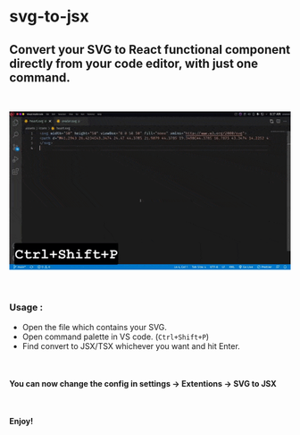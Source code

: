 # svg-to-jsx

## Convert your SVG to React functional component directly from your code editor, with just one command.

<br />

![Usage of this extention](https://github.com/Shashank-Salian/svg-to-jsx/raw/main/usage.gif)

<br />

### Usage :

- Open the file which contains your SVG.
- Open command palette in VS code. (`Ctrl+Shift+P`)
- Find convert to JSX/TSX whichever you want and hit Enter.

<br />

#### You can now change the config in settings -> Extentions -> SVG to JSX

<br />

**Enjoy!**

